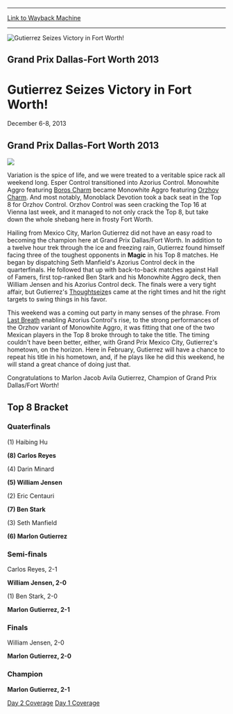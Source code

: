 
---
[Link to Wayback Machine](https://web.archive.org/web/20160303192120/http://magic.wizards.com/en/events/coverage/gpdal13)

[_metadata_:description]:- "Grand Prix Dallas-Fort Worth 2013"
[_metadata_:generator]:- "Drupal 7 (http://drupal.org)"
[_metadata_:node]:- "453966"
[_metadata_:source]:- "div-block-system-main"
[_metadata_:title]:- "Gutierrez Seizes Victory in Fort Worth!"
[_metadata_:wayback_capture_timestamp]:- "2016-03-03 19:21:20"
[_metadata_:wayback_raw_url]:- "https://web.archive.org/web/20160303192120id_/http://magic.wizards.com/en/events/coverage/gpdal13"
[_metadata_:wayback_url]:- "http://magic.wizards.com/en/events/coverage/gpdal13"
---







![Gutierrez Seizes Victory in Fort Worth!](https://media.magic.wizards.com/images/banner/large_1_4.jpg)





Grand Prix Dallas-Fort Worth 2013
---------------------------------


Gutierrez Seizes Victory in Fort Worth!
=======================================




December 6-8, 2013 












Grand Prix Dallas-Fort Worth 2013
---------------------------------


![](https://media.magic.wizards.com/image_legacy_migration//mtg/images/daily/events/gpdfw13/winner_photo.jpg)


Variation is the spice of life, and we were treated to a veritable spice rack all weekend long. Esper Control transitioned into Azorius Control. Monowhite Aggro featuring [Boros Charm](http://gatherer.wizards.com/Pages/Card/Details.aspx?name=Boros+Charm) became Monowhite Aggro featuring [Orzhov Charm](http://gatherer.wizards.com/Pages/Card/Details.aspx?name=Orzhov+Charm). And most notably, Monoblack Devotion took a back seat in the Top 8 for Orzhov Control. Orzhov Control was seen cracking the Top 16 at Vienna last week, and it managed to not only crack the Top 8, but take down the whole shebang here in frosty Fort Worth.


Hailing from Mexico City, Marlon Gutierrez did not have an easy road to becoming the champion here at Grand Prix Dallas/Fort Worth. In addition to a twelve hour trek through the ice and freezing rain, Gutierrez found himself facing three of the toughest opponents in **Magic** in his Top 8 matches. He began by dispatching Seth Manfield's Azorius Control deck in the quarterfinals. He followed that up with back-to-back matches against Hall of Famers, first top-ranked Ben Stark and his Monowhite Aggro deck, then William Jensen and his Azorius Control deck. The finals were a very tight affair, but Gutierrez's [Thoughtseize](http://gatherer.wizards.com/Pages/Card/Details.aspx?name=Thoughtseize)s came at the right times and hit the right targets to swing things in his favor.


This weekend was a coming out party in many senses of the phrase. From [Last Breath](http://gatherer.wizards.com/Pages/Card/Details.aspx?name=Last+Breath) enabling Azorius Control's rise, to the strong performances of the Orzhov variant of Monowhite Aggro, it was fitting that one of the two Mexican players in the Top 8 broke through to take the title. The timing couldn't have been better, either, with Grand Prix Mexico City, Gutierrez's hometown, on the horizon. Here in February, Gutierrez will have a chance to repeat his title in his hometown, and, if he plays like he did this weekend, he will stand a great chance of doing just that.


Congratulations to Marlon Jacob Avila Gutierrez, Champion of Grand Prix Dallas/Fort Worth!


Top 8 Bracket
-------------






### Quaterfinals





(1) Haibing Hu




**(8) Carlos Reyes**






(4) Darin Minard




**(5) William Jensen**






(2) Eric Centauri




**(7) Ben Stark**






(3) Seth Manfield




**(6) Marlon Gutierrez**







### Semi-finals





Carlos Reyes, 2-1




**William Jensen, 2-0**






(1) Ben Stark, 2-0




**Marlon Gutierrez, 2-1**







### Finals





William Jensen, 2-0




**Marlon Gutierrez, 2-0**







### Champion





**Marlon Gutierrez, 2-1**










[Day 2 Coverage](/en/articles/archive/event-coverage/day-2-coverage-grand-prix-dallas-fort-worth-2013-12-08)   [Day 1 Coverage](/en/articles/archive/event-coverage/day-1-coverage-grand-prix-dallas-fort-worth-2013-12-07) 

  

 

